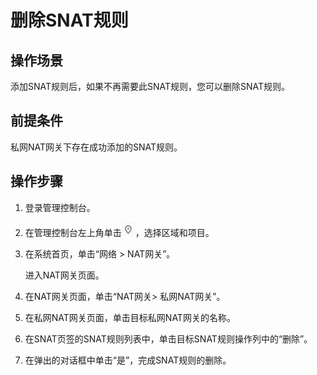 # 删除SNAT规则<a name="nat_privatesnat_0004"></a>

## 操作场景<a name="section45210359105737"></a>

添加SNAT规则后，如果不再需要此SNAT规则，您可以删除SNAT规则。

## 前提条件<a name="section1470008017545"></a>

私网NAT网关下存在成功添加的SNAT规则。

## 操作步骤<a name="section2184556175519"></a>

1.  登录管理控制台。
2.  在管理控制台左上角单击![](figures/icon-region.png)，选择区域和项目。
3.  在系统首页，单击“网络  \> NAT网关”。

    进入NAT网关页面。

4.  在NAT网关页面，单击“NAT网关\> 私网NAT网关”。

1.  在私网NAT网关页面，单击目标私网NAT网关的名称。
2.  在SNAT页签的SNAT规则列表中，单击目标SNAT规则操作列中的“删除”。
3.  在弹出的对话框中单击“是”，完成SNAT规则的删除。

